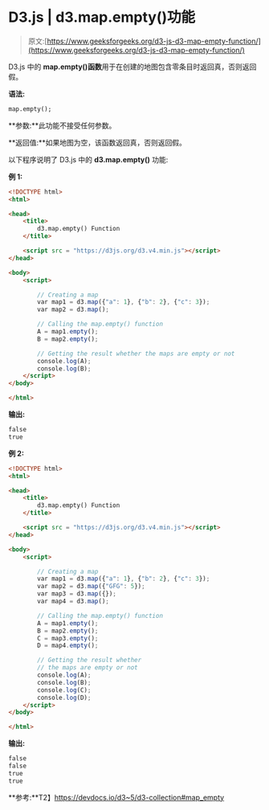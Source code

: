 # D3.js | d3.map.empty()功能

> 原文:[https://www.geeksforgeeks.org/d3-js-d3-map-empty-function/](https://www.geeksforgeeks.org/d3-js-d3-map-empty-function/)

D3.js 中的 **map.empty()函数**用于在创建的地图包含零条目时返回真，否则返回假。

**语法:**

```html
map.empty();
```

**参数:**此功能不接受任何参数。

**返回值:**如果地图为空，该函数返回真，否则返回假。

以下程序说明了 D3.js 中的 **d3.map.empty()** 功能:

**例 1:**

```html
<!DOCTYPE html>
<html>

<head>
    <title>
        d3.map.empty() Function
    </title>

    <script src = "https://d3js.org/d3.v4.min.js"></script>
</head>

<body>
    <script>

        // Creating a map
        var map1 = d3.map({"a": 1}, {"b": 2}, {"c": 3});
        var map2 = d3.map();

        // Calling the map.empty() function
        A = map1.empty();
        B = map2.empty();

        // Getting the result whether the maps are empty or not
        console.log(A);
        console.log(B);
    </script>
</body>    

</html>
```

**输出:**

```html
false
true

```

**例 2:**

```html
<!DOCTYPE html>
<html>

<head>
    <title>
        d3.map.empty() Function
    </title>

    <script src = "https://d3js.org/d3.v4.min.js"></script>
</head>

<body>
    <script>

        // Creating a map
        var map1 = d3.map({"a": 1}, {"b": 2}, {"c": 3});
        var map2 = d3.map({"GFG": 5});
        var map3 = d3.map({});
        var map4 = d3.map();

        // Calling the map.empty() function
        A = map1.empty();
        B = map2.empty();
        C = map3.empty();
        D = map4.empty();

        // Getting the result whether
        // the maps are empty or not
        console.log(A);
        console.log(B);
        console.log(C);
        console.log(D);
    </script>
</body>    

</html>
```

**输出:**

```html
false
false
true
true

```

**参考:**T2】https://devdocs.io/d3~5/d3-collection#map_empty